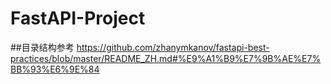 # FastAPI-Project
##目录结构参考 https://github.com/zhanymkanov/fastapi-best-practices/blob/master/README_ZH.md#%E9%A1%B9%E7%9B%AE%E7%BB%93%E6%9E%84